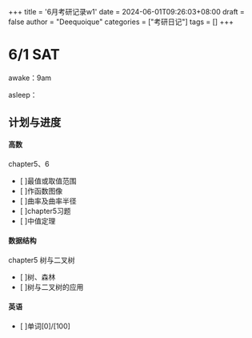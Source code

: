 +++
title = '6月考研记录w1'
date = 2024-06-01T09:26:03+08:00
draft = false
author = "Deequoique"
categories = ["考研日记"]
tags = []
+++

# 6/1 SAT
awake：9am

asleep：

## 计划与进度

#### 高数
chapter5、6
- [ ]最值或取值范围 
- [ ]作函数图像
- [ ]曲率及曲率半径
- [ ]chapter5习题
- [ ]中值定理
#### 数据结构
chapter5 树与二叉树
- [ ]树、森林
- [ ]树与二叉树的应用
#### 英语
- [ ]单词[0]/[100]